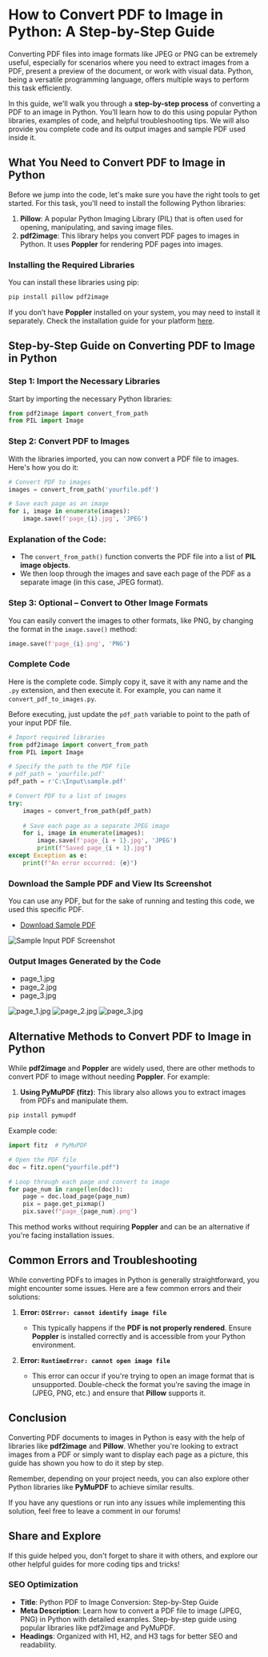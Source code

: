 # How to Convert PDF to Image in Python: A Step-by-Step Guide

Converting PDF files into image formats like JPEG or PNG can be extremely useful, especially for scenarios where you need to extract images from a PDF, present a preview of the document, or work with visual data. Python, being a versatile programming language, offers multiple ways to perform this task efficiently.

In this guide, we'll walk you through a **step-by-step process** of converting a PDF to an image in Python. You’ll learn how to do this using popular Python libraries, examples of code, and helpful troubleshooting tips. We will also provide you complete code and its output images and sample PDF used inside it.

## What You Need to Convert PDF to Image in Python

Before we jump into the code, let's make sure you have the right tools to get started. For this task, you'll need to install the following Python libraries:

1. **Pillow**: A popular Python Imaging Library (PIL) that is often used for opening, manipulating, and saving image files.
2. **pdf2image**: This library helps you convert PDF pages to images in Python. It uses **Poppler** for rendering PDF pages into images.

### Installing the Required Libraries

You can install these libraries using pip:

```bash
pip install pillow pdf2image
```

If you don’t have **Poppler** installed on your system, you may need to install it separately. Check the installation guide for your platform [here](https://github.com/Belval/pdf2image#windows).

## Step-by-Step Guide on Converting PDF to Image in Python

### Step 1: Import the Necessary Libraries

Start by importing the necessary Python libraries:

```python
from pdf2image import convert_from_path
from PIL import Image
```

### Step 2: Convert PDF to Images

With the libraries imported, you can now convert a PDF file to images. Here's how you do it:

```python
# Convert PDF to images
images = convert_from_path('yourfile.pdf')

# Save each page as an image
for i, image in enumerate(images):
    image.save(f'page_{i}.jpg', 'JPEG')
```

### Explanation of the Code:
- The `convert_from_path()` function converts the PDF file into a list of **PIL image objects**.
- We then loop through the images and save each page of the PDF as a separate image (in this case, JPEG format).

### **Step 3: Optional – Convert to Other Image Formats**

You can easily convert the images to other formats, like PNG, by changing the format in the `image.save()` method:

```python
image.save(f'page_{i}.png', 'PNG')
```

### Complete Code

Here is the complete code. Simply copy it, save it with any name and the `.py` extension, and then execute it. For example, you can name it `convert_pdf_to_images.py`.

Before executing, just update the `pdf_path` variable to point to the path of your input PDF file.

```python
# Import required libraries
from pdf2image import convert_from_path
from PIL import Image

# Specify the path to the PDF file
# pdf_path = 'yourfile.pdf'
pdf_path = r'C:\Input\sample.pdf'

# Convert PDF to a list of images
try:
    images = convert_from_path(pdf_path)
    
    # Save each page as a separate JPEG image
    for i, image in enumerate(images):
        image.save(f'page_{i + 1}.jpg', 'JPEG')
        print(f"Saved page_{i + 1}.jpg")
except Exception as e:
    print(f"An error occurred: {e}")
```
### Download the Sample PDF and View Its Screenshot

You can use any PDF, but for the sake of running and testing this code, we used this specific PDF.

- [Download Sample PDF](https://github.com/shakeel-faiz/InputOutputDocs/raw/master/python-convert-pdf-to-image/sample.pdf)

![Sample Input PDF Screenshot](https://raw.githubusercontent.com/shakeel-faiz/InputOutputDocs/master/python-convert-pdf-to-image/sample-input-pdf-screenshot.png)

### Output Images Generated by the Code

- page_1.jpg
- page_2.jpg
- page_3.jpg

![page_1.jpg](https://raw.githubusercontent.com/shakeel-faiz/InputOutputDocs/master/python-convert-pdf-to-image/output-images/page_1.jpg)
![page_2.jpg](https://raw.githubusercontent.com/shakeel-faiz/InputOutputDocs/master/python-convert-pdf-to-image/output-images/page_2.jpg)
![page_3.jpg](https://raw.githubusercontent.com/shakeel-faiz/InputOutputDocs/master/python-convert-pdf-to-image/output-images/page_3.jpg)

## Alternative Methods to Convert PDF to Image in Python

While **pdf2image** and **Poppler** are widely used, there are other methods to convert PDF to image without needing **Poppler**. For example:

1. **Using PyMuPDF (fitz)**: This library also allows you to extract images from PDFs and manipulate them.

```bash
pip install pymupdf
```

Example code:

```python
import fitz  # PyMuPDF

# Open the PDF file
doc = fitz.open("yourfile.pdf")

# Loop through each page and convert to image
for page_num in range(len(doc)):
    page = doc.load_page(page_num)
    pix = page.get_pixmap()
    pix.save(f"page_{page_num}.png")
```

This method works without requiring **Poppler** and can be an alternative if you're facing installation issues.

## **Common Errors and Troubleshooting**

While converting PDFs to images in Python is generally straightforward, you might encounter some issues. Here are a few common errors and their solutions:

1. **Error: `OSError: cannot identify image file`**
    - This typically happens if the **PDF is not properly rendered**. Ensure **Poppler** is installed correctly and is accessible from your Python environment.

2. **Error: `RuntimeError: cannot open image file`**
    - This error can occur if you're trying to open an image format that is unsupported. Double-check the format you're saving the image in (JPEG, PNG, etc.) and ensure that **Pillow** supports it.

## Conclusion

Converting PDF documents to images in Python is easy with the help of libraries like **pdf2image** and **Pillow**. Whether you're looking to extract images from a PDF or simply want to display each page as a picture, this guide has shown you how to do it step by step.

Remember, depending on your project needs, you can also explore other Python libraries like **PyMuPDF** to achieve similar results.

If you have any questions or run into any issues while implementing this solution, feel free to leave a comment in our forums!

## Share and Explore

If this guide helped you, don't forget to share it with others, and explore our other helpful guides for more coding tips and tricks!

### **SEO Optimization**

- **Title**: Python PDF to Image Conversion: Step-by-Step Guide
- **Meta Description**: Learn how to convert a PDF file to image (JPEG, PNG) in Python with detailed examples. Step-by-step guide using popular libraries like pdf2image and PyMuPDF.
- **Headings**: Organized with H1, H2, and H3 tags for better SEO and readability.

